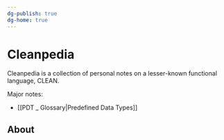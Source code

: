 ```yaml
---
dg-publish: true
dg-home: true
---
```


# Cleanpedia

Cleanpedia is a collection of personal notes on a lesser-known functional language, CLEAN.

Major notes:
- [[PDT _ Glossary|Predefined Data Types]]



## About
